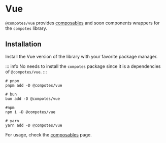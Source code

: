 # Vue

`@compotes/vue` provides [composables](/guide/vue/composables) and soon components wrappers for the `compotes` library.

## Installation

Install the Vue version of the library with your favorite package manager.

::: info
No needs to install the `compotes` package since it is a dependencies of `@compotes/vue`.
:::

```shell
# pnpm
pnpm add -D @compotes/vue

# bun
bun add -D @compotes/vue

#npm
npm i -D @compotes/vue

# yarn
yarn add -D @compotes/vue
```

For usage, check the [composables](/guide/vue/composables) page.
